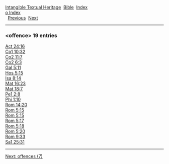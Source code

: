 [Intangible Textual Heritage](../../index)  [Bible](../index) 
[Index](index)   
[o Index](_o_)  
  [Previous](c07978)  [Next](c07980) 

------------------------------------------------------------------------

### &lt;offence&gt; 19 entries

[Act 24:16](../kjv/act024.htm#016)  
[Co1 10:32](../kjv/co1010.htm#032)  
[Co2 11:7](../kjv/co2011.htm#007)  
[Co2 6:3](../kjv/co2006.htm#003)  
[Gal 5:11](../kjv/gal005.htm#011)  
[Hos 5:15](../kjv/hos005.htm#015)  
[Isa 8:14](../kjv/isa008.htm#014)  
[Mat 16:23](../kjv/mat016.htm#023)  
[Mat 18:7](../kjv/mat018.htm#007)  
[Pe1 2:8](../kjv/pe1002.htm#008)  
[Phi 1:10](../kjv/phi001.htm#010)  
[Rom 14:20](../kjv/rom014.htm#020)  
[Rom 5:15](../kjv/rom005.htm#015)  
[Rom 5:15](../kjv/rom005.htm#015)  
[Rom 5:17](../kjv/rom005.htm#017)  
[Rom 5:18](../kjv/rom005.htm#018)  
[Rom 5:20](../kjv/rom005.htm#020)  
[Rom 9:33](../kjv/rom009.htm#033)  
[Sa1 25:31](../kjv/sa1025.htm#031)  

------------------------------------------------------------------------

[Next: offences (7)](c07980)
